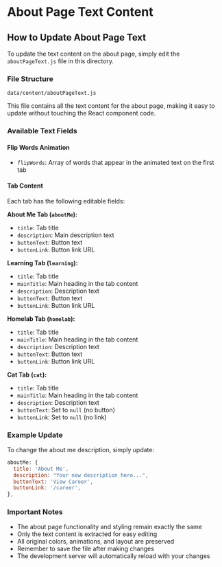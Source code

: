 # About Page Text Content

## How to Update About Page Text

To update the text content on the about page, simply edit the `aboutPageText.js` file in this directory.

### File Structure

```
data/content/aboutPageText.js
```

This file contains all the text content for the about page, making it easy to update without touching the React component code.

### Available Text Fields

#### Flip Words Animation
- `flipWords`: Array of words that appear in the animated text on the first tab

#### Tab Content
Each tab has the following editable fields:

**About Me Tab (`aboutMe`):**
- `title`: Tab title
- `description`: Main description text
- `buttonText`: Button text
- `buttonLink`: Button link URL

**Learning Tab (`learning`):**
- `title`: Tab title
- `mainTitle`: Main heading in the tab content
- `description`: Description text
- `buttonText`: Button text
- `buttonLink`: Button link URL

**Homelab Tab (`homelab`):**
- `title`: Tab title
- `mainTitle`: Main heading in the tab content
- `description`: Description text
- `buttonText`: Button text
- `buttonLink`: Button link URL

**Cat Tab (`cat`):**
- `title`: Tab title
- `mainTitle`: Main heading in the tab content
- `description`: Description text
- `buttonText`: Set to `null` (no button)
- `buttonLink`: Set to `null` (no link)

### Example Update

To change the about me description, simply update:

```javascript
aboutMe: {
  title: 'About Me',
  description: "Your new description here...",
  buttonText: 'View Career',
  buttonLink: '/career',
},
```

### Important Notes

- The about page functionality and styling remain exactly the same
- Only the text content is extracted for easy editing
- All original colors, animations, and layout are preserved
- Remember to save the file after making changes
- The development server will automatically reload with your changes
